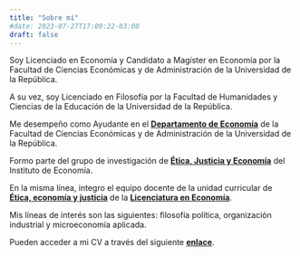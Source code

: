 ```yaml
---
title: "Sobre mí"
#date: 2023-07-27T17:09:22-03:00
draft: false
---
```


Soy Licenciado en Economía y Candidato a Magíster en Economía por la Facultad de Ciencias Económicas y de Administración de la Universidad de la República.

A su vez, soy Licenciado en Filosofía por la Facultad de Humanidades y Ciencias de la Educación de la Universidad de la República.

Me desempeño como Ayudante en el [**Departamento de Economía**](https://fcea.udelar.edu.uy/departamentos-academicos/dpto-de-economia.html) de la Facultad de Ciencias Económicas y de Administración de la Universidad de la República. 

Formo parte del grupo de investigación de [**Ética, Justicia y Economía**](https://iecon.fcea.udelar.edu.uy/es/grupos-de-investigacion/etica-justicia-y-economia.html) del Instituto de Economía. 

En la misma línea, integro el equipo docente de la unidad curricular de [**Ética, economía y justicia**](https://www.fcea.udelar.edu.uy/images/micrositios/bedelia/fichas_UC/2023/PAR/S41_2023_02_%C3%89tica_Econom%C3%ADa_y_Justicia.pdf) de la [**Licenciatura en Economía**](https://fcea.udelar.edu.uy/ensenanza-dpto-economia/licenciatura-en-economia.html).

Mis líneas de interés son las siguientes: filosofía política, organización industrial y microeconomía aplicada.

Pueden acceder a mi CV a través del siguiente [**enlace**](https://www.dropbox.com/scl/fi/5lorzsxulzpoi6k1fhq2b/CV_espa-ol.pdf?dl=0&rlkey=mokz1e762s3tsdk6zc9i7p36c).
